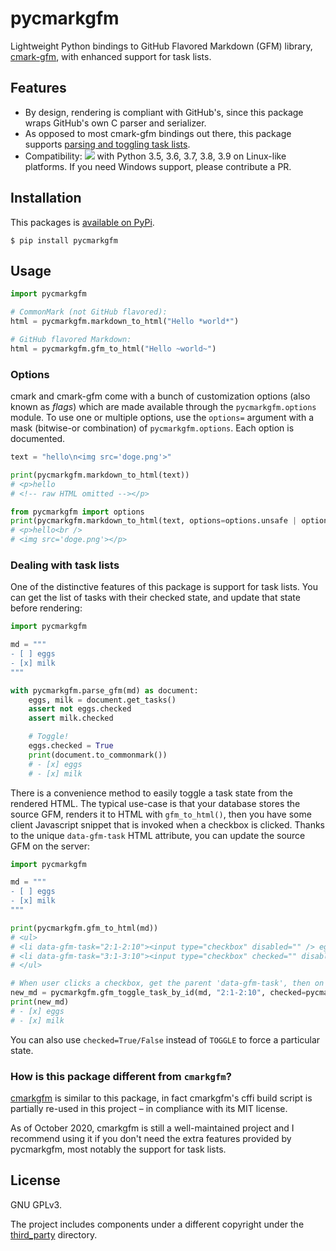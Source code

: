 # pycmarkgfm

Lightweight Python bindings to GitHub Flavored Markdown (GFM) library, [cmark-gfm](https://github.com/github/cmark-gfm),
with enhanced support for task lists.

## Features

* By design, rendering is compliant with GitHub's, since this package wraps GitHub's own C parser and serializer.  
* As opposed to most cmark-gfm bindings out there, this package supports
  [parsing and toggling task lists](#advanced-usage).
* Compatibility: 
  [![](https://github.com/Zopieux/pycmarkgfm/workflows/Test%20and%20package/badge.svg)](https://github.com/Zopieux/pycmarkgfm/actions?query=workflow%3A%22Test+and+package%22) 
  with Python 3.5, 3.6, 3.7, 3.8, 3.9 on Linux-like platforms. If you need Windows support, please contribute a PR.

## Installation

This packages is [available on PyPi](https://pypi.org/project/pycmarkgfm/).

    $ pip install pycmarkgfm

## Usage

```python
import pycmarkgfm

# CommonMark (not GitHub flavored):
html = pycmarkgfm.markdown_to_html("Hello *world*")

# GitHub flavored Markdown:
html = pycmarkgfm.gfm_to_html("Hello ~world~")
```

### Options

cmark and cmark-gfm come with a bunch of customization options (also known as *flags*) which are made available through
the `pycmarkgfm.options` module. To use one or multiple options, use the `options=` argument with a mask 
(bitwise-or combination) of `pycmarkgfm.options`. Each option is documented.

```python
text = "hello\n<img src='doge.png'>"

print(pycmarkgfm.markdown_to_html(text))
# <p>hello
# <!-- raw HTML omitted --></p>

from pycmarkgfm import options
print(pycmarkgfm.markdown_to_html(text, options=options.unsafe | options.hardbreaks))
# <p>hello<br />
# <img src='doge.png'></p>
``` 

### Dealing with task lists

One of the distinctive features of this package is support for task lists.
You can get the list of tasks with their checked state, and update that state before rendering:

```python
import pycmarkgfm

md = """
- [ ] eggs
- [x] milk
"""

with pycmarkgfm.parse_gfm(md) as document: 
    eggs, milk = document.get_tasks()
    assert not eggs.checked
    assert milk.checked

    # Toggle! 
    eggs.checked = True
    print(document.to_commonmark())
    # - [x] eggs
    # - [x] milk
``` 

There is a convenience method to easily toggle a task state from the rendered HTML. The typical use-case is that your
database stores the source GFM, renders it to HTML with `gfm_to_html()`, then you have some client Javascript snippet
that is invoked when a checkbox is clicked. Thanks to the unique `data-gfm-task` HTML attribute, you can update the 
source GFM on the server:

```python
import pycmarkgfm

md = """
- [ ] eggs
- [x] milk
"""

print(pycmarkgfm.gfm_to_html(md))
# <ul>
# <li data-gfm-task="2:1-2:10"><input type="checkbox" disabled="" /> eggs</li>
# <li data-gfm-task="3:1-3:10"><input type="checkbox" checked="" disabled="" /> milk</li>
# </ul>

# When user clicks a checkbox, get the parent 'data-gfm-task', then on the server, do:
new_md = pycmarkgfm.gfm_toggle_task_by_id(md, "2:1-2:10", checked=pycmarkgfm.TOGGLE)
print(new_md)
# - [x] eggs
# - [x] milk
```
 
You can also use `checked=True/False` instead of `TOGGLE` to force a particular state.

### How is this package different from `cmarkgfm`?

[cmarkgfm](https://pypi.org/project/cmarkgfm/) is similar to this package, in fact cmarkgfm's cffi build script
is partially re-used in this project – in compliance with its MIT license.

As of October 2020, cmarkgfm is still a well-maintained project and I recommend using it if you don't need the extra
features provided by pycmarkgfm, most notably the support for task lists.

## License

GNU GPLv3.

The project includes components under a different copyright under the [third_party](./third_party/) directory.
